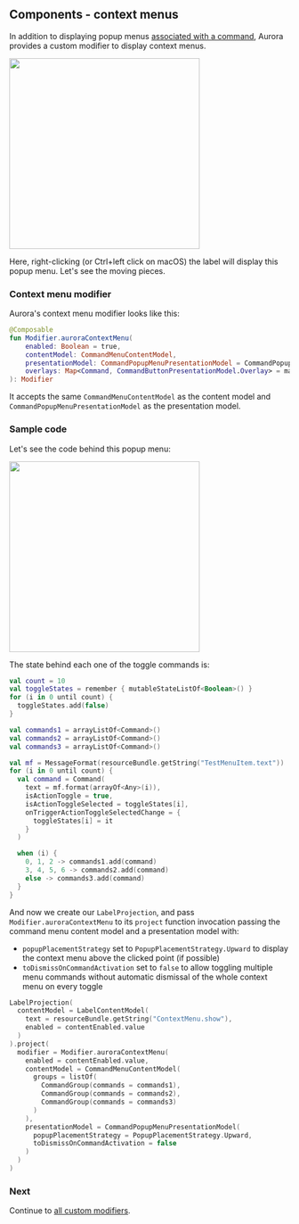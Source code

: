 ## Components - context menus

In addition to displaying popup menus [associated with a command](CommandPopupMenu.md), Aurora provides a custom modifier to display context menus.

<img src="https://raw.githubusercontent.com/kirill-grouchnikov/aurora/icicle/docs/images/component/walkthrough/command-context-menu.png" width="342" border=0/>

Here, right-clicking (or Ctrl+left click on macOS) the label will display this popup menu. Let's see the moving pieces.

### Context menu modifier

Aurora's context menu modifier looks like this:

```kotlin
@Composable
fun Modifier.auroraContextMenu(
    enabled: Boolean = true,
    contentModel: CommandMenuContentModel,
    presentationModel: CommandPopupMenuPresentationModel = CommandPopupMenuPresentationModel(),
    overlays: Map<Command, CommandButtonPresentationModel.Overlay> = mapOf()
): Modifier
```

It accepts the same `CommandMenuContentModel` as the content model and `CommandPopupMenuPresentationModel` as the presentation model.

### Sample code

Let's see the code behind this popup menu:

<img src="https://raw.githubusercontent.com/kirill-grouchnikov/aurora/icicle/docs/images/component/walkthrough/command-context-menu.png" width="342" border=0/>

The state behind each one of the toggle commands is:

```kotlin
val count = 10
val toggleStates = remember { mutableStateListOf<Boolean>() }
for (i in 0 until count) {
  toggleStates.add(false)
}

val commands1 = arrayListOf<Command>()
val commands2 = arrayListOf<Command>()
val commands3 = arrayListOf<Command>()

val mf = MessageFormat(resourceBundle.getString("TestMenuItem.text"))
for (i in 0 until count) {
  val command = Command(
    text = mf.format(arrayOf<Any>(i)),
    isActionToggle = true,
    isActionToggleSelected = toggleStates[i],
    onTriggerActionToggleSelectedChange = {
      toggleStates[i] = it
    }
  )

  when (i) {
    0, 1, 2 -> commands1.add(command)
    3, 4, 5, 6 -> commands2.add(command)
    else -> commands3.add(command)
  }
}
```

And now we create our `LabelProjection`, and pass `Modifier.auroraContextMenu` to its `project` function invocation passing the command menu content model and a presentation model with:

- `popupPlacementStrategy` set to `PopupPlacementStrategy.Upward` to display the context menu above the clicked point (if possible)
- `toDismissOnCommandActivation` set to `false` to allow toggling multiple menu commands without automatic dismissal of the whole context menu on every toggle

```kotlin
LabelProjection(
  contentModel = LabelContentModel(
    text = resourceBundle.getString("ContextMenu.show"),
    enabled = contentEnabled.value
  )
).project(
  modifier = Modifier.auroraContextMenu(
    enabled = contentEnabled.value,
    contentModel = CommandMenuContentModel(
      groups = listOf(
        CommandGroup(commands = commands1),
        CommandGroup(commands = commands2),
        CommandGroup(commands = commands3)
      )
    ),
    presentationModel = CommandPopupMenuPresentationModel(
      popupPlacementStrategy = PopupPlacementStrategy.Upward,
      toDismissOnCommandActivation = false
    )
  )
)
```

### Next

Continue to [all custom modifiers](Modifiers.md).
